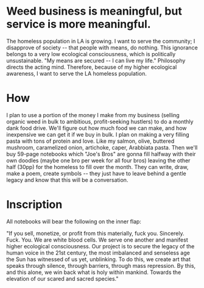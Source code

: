 # Weed business is meaningful, but service is more meaningful.

The homeless population in LA is growing. I want to serve the community; I disapprove of society -- that people with means, do nothing. This ignorance belongs to a very low ecological consciousness, which is politically unsustainable. "My means are secured -- I can live my life." Philosophy directs the acting mind. Therefore, because of my higher ecological awareness, I want to serve the LA homeless population. 

# How

I plan to use a portion of the money I make from my business  (selling organic weed in bulk to ambitious, profit-seeking hustlers) to do a monthly dank food drive. We'll figure out how much food we can make, and how inexpensive we can get it if we buy in bulk. I plan on making a very filling pasta with tons of protein and love. Like my salmon, olive, buttered mushroom, caramelized onion, artichoke, caper, Arabbiata pasta. Then we'll buy 59-page notebooks which "Joe's Bros" are gonna fill halfway with their own doodles (maybe one bro per week for all four bros) leaving the other half (30pp) for the homeless to fill over the month. They can write, draw, make a poem, create symbols -- they just have to leave behind a gentle legacy and know that this will be a conversation.


# Inscription
All notebooks will bear the following on the inner flap:

"If you sell, monetize, or profit from this materially, fuck you. Sincerely. Fuck. You. We are white blood cells. We serve one another and manifest higher ecological consciousness. Our project is to secure the legacy of the human voice in the 21st century, the most imbalanced and senseless age the Sun has witnessed of us yet, unblinking. To do this, we create art that speaks through silence, through barriers, through mass repression. By this, and this alone, we win back what is holy within mankind. Towards the elevation of our scared and sacred species."
